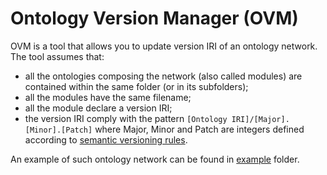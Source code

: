# Ontology Version Manager (OVM)

OVM is a tool that allows you to update version IRI of an ontology network.
The tool assumes that:
- all the ontologies composing the network (also called modules) are contained within the same folder (or in its subfolders);
- all the modules have the same filename;
- all the module declare a version IRI;
- the version IRI comply with the pattern  ``[Ontology IRI]/[Major].[Minor].[Patch]`` where Major, Minor and Patch are integers defined according to [semantic versioning rules](https://semver.org/).

An example of such ontology network can be found in [example](example) folder.



